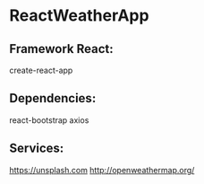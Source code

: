 # ReactWeatherApp

## Framework React:
create-react-app

## Dependencies:
react-bootstrap
axios

## Services:
https://unsplash.com
http://openweathermap.org/

